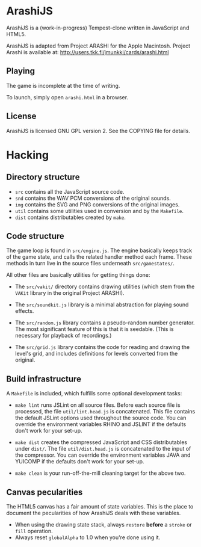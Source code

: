 # ArashiJS

ArashiJS is a (work-in-progress) Tempest-clone written in JavaScript and HTML5.

ArashiJS is adapted from Project ARASHI for the Apple Macintosh.
Project Arashi is available at: http://users.tkk.fi/jmunkki/cards/arashi.html

## Playing

The game is incomplete at the time of writing.

To launch, simply open `arashi.html` in a browser.

## License

ArashiJS is licensed GNU GPL version 2. See the COPYING file for details.

# Hacking

## Directory structure

* `src` contains all the JavaScript source code.
* `snd` contains the WAV PCM conversions of the original sounds.
* `img` contains the SVG and PNG conversions of the original images.
* `util` contains some utilities used in conversion and by the `Makefile`.
* `dist` contains distributables created by `make`.

## Code structure

The game loop is found in `src/engine.js`. The engine basically keeps track of the game state, and
calls the related handler method each frame. These methods in turn live in the source files
underneath `src/gamestates/`.

All other files are basically utilities for getting things done:

* The `src/vakit/` directory contains drawing utilities (which stem from the `VAKit` library in the
original Project ARASHI).

* The `src/soundkit.js` library is a minimal abstraction for playing sound effects.

* The `src/random.js` library contains a pseudo-random number generator. The most significant
feature of this is that it is seedable. (This is necessary for playback of recordings.)

* The `src/grid.js` library contains the code for reading and drawing the level's grid, and
includes definitions for levels converted from the original.

## Build infrastructure

A `Makefile` is included, which fulfills some optional development tasks:

* `make lint` runs JSLint on all source files. Before each source file is processed, the file
`util/lint.head.js` is concatenated. This file contains the default JSLint options used throughout
the source code. You can override the environment variables RHINO and JSLINT if the defaults don't
work for your set-up.

* `make dist` creates the compressed JavaScript and CSS distributables under `dist/`. The file
`util/dist.head.js` is concatenated to the input of the compressor. You can override the
environment variables JAVA and YUICOMP if the defaults don't work for your set-up.

* `make clean` is your run-off-the-mill cleaning target for the above two.

## Canvas pecularities

The HTML5 canvas has a fair amount of state variables. This is the place to document the
pecularities of how ArashiJS deals with these variables.

* When using the drawing state stack, always `restore` **before** a `stroke` or `fill` operation.
* Always reset `globalAlpha` to 1.0 when you're done using it.
